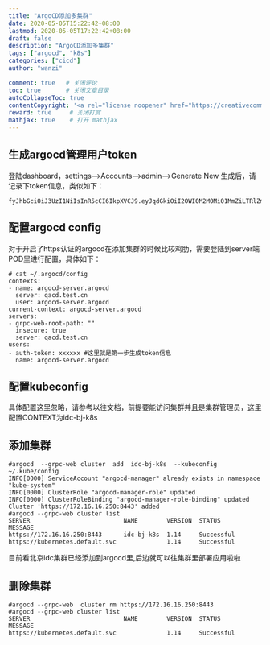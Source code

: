 ```yaml
---
title: "ArgoCD添加多集群"
date: 2020-05-05T15:22:42+08:00
lastmod: 2020-05-05T17:22:42+08:00
draft: false
description: "ArgoCD添加多集群"
tags: ["argocd", "k8s"]
categories: ["cicd"]
author: "wanzi"

comment: true   # 关闭评论
toc: true       # 关闭文章目录
autoCollapseToc: true
contentCopyright: '<a rel="license noopener" href="https://creativecommons.org/licenses/by-nc-nd/4.0/" target="_blank">CC BY-NC-ND 4.0</a>'
reward: true     # 关闭打赏
mathjax: true    # 打开 mathjax
---
```



## 生成argocd管理用户token
登陆dashboard，settings-->Accounts-->admin-->Generate New
生成后，请记录下token信息，类似如下：

```
fyJhbGciOiJ3UzI1NiIsInR5cCI6IkpXVCJ9.eyJqdGkiOiI2OWI0M2M0Mi01MmZiLTRlZmItODIxOC0yOWU3NGM5MWI0NDIiLCJpYXQiOjE1OTUzMTEx3zQsImlzcyI6ImFyZ29jZCIsIm5iZiI6MTU5NTMxMTE3NCwic3ViIjoib3duZXIifQ.9u4XzArEeaz7G2Q2TWusnTkakEmq9BYDAUHr3dC6wG5
```

## 配置argocd config
对于开启了https认证的argocd在添加集群的时候比较鸡肋，需要登陆到server端POD里进行配置，具体如下：

```
# cat ~/.argocd/config
contexts:
- name: argocd-server.argocd
  server: qacd.test.cn
  user: argocd-server.argocd
current-context: argocd-server.argocd
servers:
- grpc-web-root-path: ""
  insecure: true
  server: qacd.test.cn
users:
- auth-token: xxxxxx #这里就是第一步生成token信息
  name: argocd-server.argocd
```

## 配置kubeconfig

具体配置这里忽略，请参考以往文档，前提要能访问集群并且是集群管理员，这里配置CONTEXT为idc-bj-k8s

## 添加集群

```
#argocd  --grpc-web cluster  add  idc-bj-k8s  --kubeconfig ~/.kube/config
INFO[0000] ServiceAccount "argocd-manager" already exists in namespace "kube-system"
INFO[0000] ClusterRole "argocd-manager-role" updated
INFO[0000] ClusterRoleBinding "argocd-manager-role-binding" updated
Cluster 'https://172.16.16.250:8443' added
#argocd --grpc-web cluster list
SERVER                          NAME        VERSION  STATUS      MESSAGE
https://172.16.16.250:8443      idc-bj-k8s  1.14     Successful
https://kubernetes.default.svc              1.14     Successful
```

目前看北京idc集群已经添加到argocd里,后边就可以往集群里部署应用啦啦

## 删除集群

```
#argocd --grpc-web  cluster rm https://172.16.16.250:8443
#argocd --grpc-web cluster list
SERVER                          NAME        VERSION  STATUS      MESSAGE
https://kubernetes.default.svc              1.14     Successful
```
